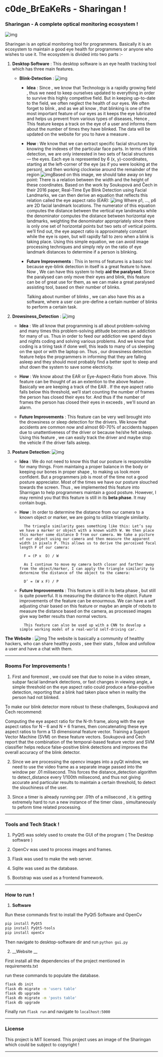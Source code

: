 # c0de_BrEaKeRs - Sharingan !

### Sharingan - A complete optical monitoring ecosystem !
![img](/desktop-software/sharingan.png)

Sharingan is an optical monitoring tool for programmers. Basically it is an ecosystem to maintain a good eye health for programmers or anyone who wishes to use it. The ecosystem is divided into two parts :-

1) __Desktop Software__ : This desktop software is an eye health tracking tool which has three main features.
    
    - __Blink-Detection__ : ![img](/images/blink.png)
        - __Idea__ :
            Since , we know that Technology is a rapidly growing field , thus we need to keep ourselves updated to everything in order to survive this highly competitve field. But in keeping up-to-date to the field, we often neglect the health of our eyes. We often forget to blink , and as we all know , that blinking is one of the most important feature of our eyes as it keeps the eye lubricated and helps us prevent from various types of diseases, Hence , This feature keeps a track on the eye of a user and informs them about the number of times they have blinked. The data will be updated on the website for you to have a measure . 
        
        - __How__ :
            We know that we can extract specific facial structures by knowing the indexes of the particular face parts. In terms of blink detection, we are only interested in two sets of facial structures — the eyes.
            Each eye is represented by 6 (x, y)-coordinates, starting at the left-corner of the eye (as if you were looking at the person), and then working clockwise around the remainder of the region
            ![img](https://www.pyimagesearch.com/wp-content/uploads/2017/04/blink_detection_6_landmarks.jpg)Based on this image, we should take away on key point:
            There is a relation between the width and the height of these coordinates.
            Based on the work by Soukupová and Čech in their 2016 paper, Real-Time Eye Blink Detection using Facial Landmarks, we can then derive an equation that reflects this relation called the eye aspect ratio (EAR): ![img](https://www.pyimagesearch.com/wp-content/uploads/2017/04/blink_detection_equation.png)
            Where p1, …, p6 are 2D facial landmark locations.
            The numerator of this equation computes the distance between the vertical eye landmarks while the denominator computes the distance between horizontal eye landmarks, weighting the denominator appropriately since there is only one set of horizontal points but two sets of vertical points. we’ll find out, the eye aspect ratio is approximately constant while the eye is open, but will rapidly fall to zero when a blink is taking place.
            Using this simple equation, we can avoid image processing techniques and simply rely on the ratio of eye landmark distances to determine if a person is blinking.
        
        - __Future Improvements__ :
            This in terms of features is a basic tool because eye-blink detection in itself is a great feature to have. Now , We can have this system to help __aid the paralysed__. Since the paralysed can only move their eyes and blink, this feature can be of great use for them, as we can make a great paralysed assisting tool, based on their number of blinks.

            Talking about number of blinks , we can also have this as a software, where a user can pre-define a certain number of blinks to perform a certain task.

2) __Drowsiness_Detection__ : ![img](/images/drowsiness_detection.png)

    - __Idea__ : 
            We all know that programming is all about problem-solving and many times this problem-solving attitude becomes an addiction for many of us. Thus in order to feed our addiction we spend days and nights coding and solving various problems. And we know that coding is a tiring task if done well, this leads to many of us sleeping on the spot or with the laptop on. Thus , our drowsiness detection feature helps the programmers in informing that they are falling asleep and they should most probably find a better spot to sleep and shut down the system to save some electricity.

    - __How__ :
            We know about the EAR or Eye-Aspect-Ratio from above. This feature can be thought of as an extention to the above feature . Basically we are keeping a track of the EAR .  If the eye aspect ratio falls below this threshold, we’ll start counting the number of frames the person has closed their eyes for. And thus if the number of frames the person has closed their eyes in exceeds , we'll sound an alarm.

    - __Future Improvements__ :
            This feature can be very well brought into the drowsiness or sleep detection for the drivers. We know that accidents are common now and almost 60-70% of accidents happen due to unattentiveness of the driver or because he/she felt asleep. Using this feature , we can easily track the driver and maybe stop the vehicle if the driver falls asleep.

3) __Posture Detection__: ![img](/images/posture_detection.png)

    - __Idea__ : 
            We do not need to know this that our posture is responsible for many things. From maintaing a proper balance in the body or keeping our bones in proper shape , to making us look more confident. But a programmers job is most of the time not a good posture appreciator. Most of the times we have our posture slouched towards the screen. Thus , we implemented this feature into Sharnigan to help programmers maintain a good posture. However, I may remind you that this feature is still in its __beta phase__. It may contain bugs.

    - __How__ :
            In order to determine the distance from our camera to a known object or marker, we are going to utilize triangle similarity.

            The triangle similarity goes something like this: Let’s say we have a marker or object with a known width W. We then place this marker some distance D from our camera. We take a picture of our object using our camera and then measure the apparent width in pixels P. This allows us to derive the perceived focal length F of our camera:

            F = (P x  D) / W

            As I continue to move my camera both closer and farther away from the object/marker, I can apply the triangle similarity to determine the distance of the object to the camera:

            D’ = (W x F) / P

    - __Future Improvements__ :
            This feature is still in its beta phase , but still is quite powerful. It is measuring the distance to the object. Future improvements of the feature can be enourmous. We can have a self adjusting chair based on this feature or maybe an ample of robots to measure the distance based on the camera, as processed images give way better results than normal vectors.

            This feature can also be used up with a CNN to develop a simple working model of a real-world self-driving car.

__The Website__ :
    ![img](/images/website.png)
    The website is basically a community of healthy hackers, who can share healthy posts , see their stats , follow and unfollow a user and have a chat with them.

---

### Rooms For Improvements !

1) First and foremost , we could see that due to noise in a video stream, subpar facial landmark detections, or fast changes in viewing angle, a simple threshold on the eye aspect ratio could produce a false-positive detection, reporting that a blink had taken place when in reality the person had not blinked.

To make our blink detector more robust to these challenges, Soukupová and Čech recommend:

Computing the eye aspect ratio for the N-th frame, along with the eye aspect ratios for N – 6 and N + 6 frames, then concatenating these eye aspect ratios to form a 13 dimensional feature vector.
Training a Support Vector Machine (SVM) on these feature vectors.
Soukupová and Čech report that the combination of the temporal-based feature vector and SVM classifier helps reduce false-positive blink detections and improves the overall accuracy of the blink detector.

2) Since we are processing the opencv images into a pyQt window, we need to use the video frame as a separate image passed into the window per .01 milisecond. This forces the distance_detection algorithm to detect_distance every 1/100th milisecond, and thus not giving accurate and particular results to maintain a certain threshold, to detect the slouchiness of the user.

3) Since a timer is already running per .01th of a milisecond , it is getting extremely hard to run a new instance of the timer class , simultaneously to peform time related processing.

---

### Tools and Tech Stack !

1) PyQt5 was solely used to create the GUI of the program ( The Desktop software )

2) OpenCv was used to process images and frames.

3) Flask was used to make the web server.

4) Sqlite was used as the database.

5) Bootstrap was used as a frontend framework.

---

### How to run !

1) __Software__

Run these commands first to install the PyQt5 Software and OpenCv
```sh
pip install PyQt5
pip install PyQt5-tools
pip install openCv
```

Then navigate to desktop-software dir and run ```python gui.py```

2) __Website __

First install all the dependencies of the project mentioned in requirements.txt

run these commands to populate the database.
```sh
flask db init
flask db migrate -m 'users table'
flask db upgrade
flask db migrate -m 'posts table'
flask db upgrade
```

Finally run ```flask run``` and navigate to ```localhost:5000```

---

### License

This project is MIT licensed. 
This project uses an image of the Sharingan which could be subject to copyright !

---
